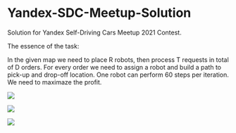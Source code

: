 # Yandex-SDC-Meetup-Solution
Solution for Yandex Self-Driving Cars Meetup 2021 Contest.

The essence of the task:

In the given map we need to place R robots, then process T requests in total of D orders.
For every order we need to assign a robot and build a path to pick-up and drop-off location. One robot can perform 60 steps per iteration. We need to maximaze the profit.



![](images/clusters.gif)


![](images/one_center.gif)


![](image/full_path.gif)
